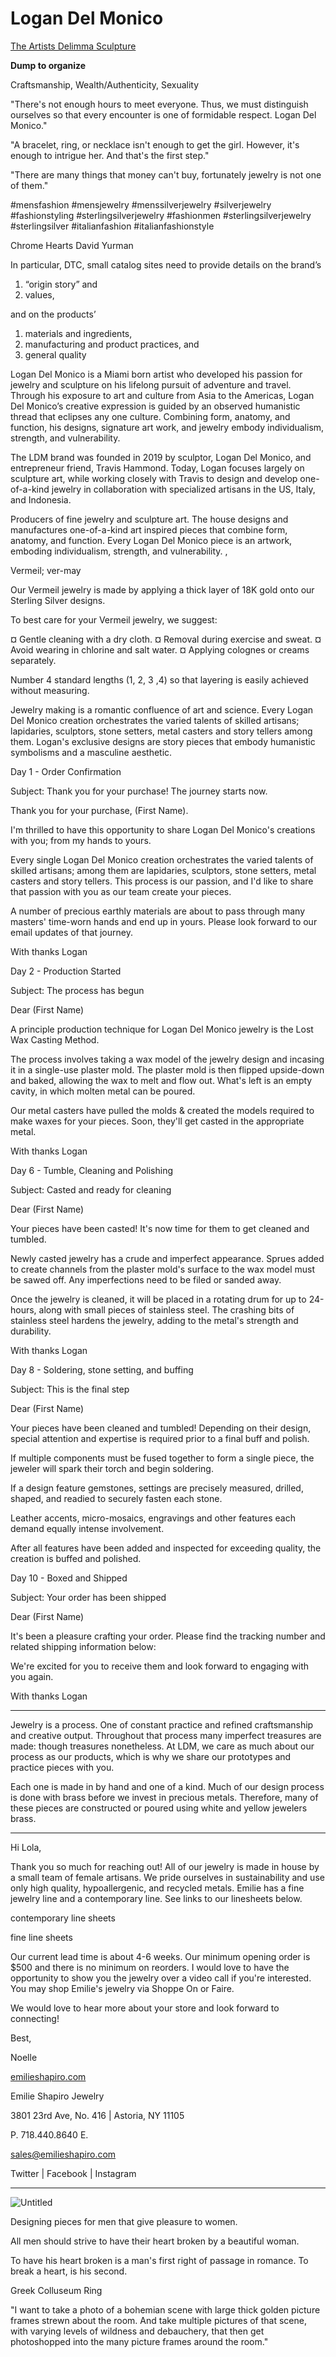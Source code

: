 # Logan Del Monico

[The Artists Delimma Sculpture](Logan%20Del%20Monico%208b0838c4990940b789e422f4445a4c0e/The%20Artists%20Delimma%20Sculpture%20de88cc66351047bea5850a598e3eaa0e.md)

**Dump to organize**

Craftsmanship, Wealth/Authenticity, Sexuality

"There's not enough hours to meet everyone. Thus, we must distinguish ourselves so that every encounter is one of formidable respect. Logan Del Monico."

"A bracelet, ring, or necklace isn't enough to get the girl. However, it's enough to intrigue her. And that's the first step."

"There are many things that money can't buy, fortunately jewelry is not one of them."

#mensfashion #mensjewelry #menssilverjewelry #silverjewelry #fashionstyling #sterlingsilverjewelry #fashionmen #sterlingsilverjewelry #sterlingsilver #italianfashion #italianfashionstyle

Chrome Hearts
David Yurman

In particular, DTC, small catalog sites need to provide details on the brand’s

1. “origin story” and
2. values,

and on the products’

1. materials and ingredients,
2. manufacturing and product practices, and
3. general quality

Logan Del Monico is a Miami born artist who developed his passion for jewelry and sculpture on his lifelong pursuit of adventure and travel.  Through his exposure to art and culture from Asia to the Americas, Logan Del Monico’s creative expression is guided by an observed humanistic thread that eclipses any one culture.  Combining form, anatomy, and function, his designs, signature art work, and jewelry embody individualism, strength, and vulnerability.

The LDM brand was founded in 2019 by sculptor, Logan Del Monico, and entrepreneur friend, Travis Hammond.  Today, Logan focuses largely on sculpture art, while working closely with Travis to design and develop one-of-a-kind jewelry in collaboration with specialized artisans in the US, Italy, and Indonesia.

Producers of fine jewelry and sculpture art. The house designs and manufactures one-of-a-kind art inspired pieces that combine form, anatomy, and function. Every Logan Del Monico piece is an artwork, emboding individualism, strength, and vulnerability. ,

Vermeil; ver-may

Our Vermeil jewelry is made by applying a thick layer of 18K gold onto our Sterling Silver designs.

To best care for your Vermeil jewelry, we suggest:

¤ Gentle cleaning with a dry cloth.
¤ Removal during exercise and sweat.
¤ Avoid wearing in chlorine and salt water.
¤ Applying colognes or creams separately.

Number 4 standard lengths (1, 2, 3 ,4) so that layering is easily achieved without measuring.

Jewelry making is a romantic confluence of art and science. Every Logan Del Monico creation orchestrates the varied talents of skilled artisans; lapidaries, sculptors, stone setters, metal casters and story tellers among them. Logan's exclusive designs are story pieces that embody humanistic symbolisms and a masculine aesthetic.

Day 1 - Order Confirmation

Subject: Thank you for your purchase! The journey starts now.

Thank you for your purchase, (First Name).

I'm thrilled to have this opportunity to share Logan Del Monico's creations with you; from my hands to yours.

Every single Logan Del Monico creation orchestrates the varied talents of skilled artisans; among them are lapidaries, sculptors, stone setters, metal casters and story tellers. This process is our passion, and I'd like to share that passion with you as our team create your pieces.

A number of precious earthly materials are about to pass through many masters' time-worn hands and end up in yours. Please look forward to our email updates of that journey.

With thanks
Logan

Day 2 - Production Started

Subject: The process has begun

Dear (First Name)

A principle production technique for Logan Del Monico jewelry is the Lost Wax Casting Method.

The process involves taking a wax model of the jewelry design and incasing it in a single-use plaster mold. The plaster mold is then flipped upside-down and baked, allowing the wax to melt and flow out. What's left is an empty cavity, in which molten metal can be poured.

Our metal casters have pulled the molds & created the models required to make waxes for your pieces. Soon, they'll get casted in the appropriate metal.

With thanks
Logan

Day 6 - Tumble, Cleaning and Polishing

Subject: Casted and ready for cleaning

Dear (First Name)

Your pieces have been casted! It's now time for them to get cleaned and tumbled.

Newly casted jewelry has a crude and imperfect appearance. Sprues added to create channels from the plaster mold's surface to the wax model must be sawed off. Any imperfections need to be filed or sanded away.

Once the jewelry is cleaned, it will be placed in a rotating drum for up to 24-hours, along with small pieces of stainless steel. The crashing bits of stainless steel hardens the jewelry, adding to the metal's strength and durability.

With thanks
Logan

Day 8 - Soldering, stone setting, and buffing

Subject: This is the final step

Dear (First Name)

Your pieces have been cleaned and tumbled! Depending on their design, special attention and expertise is required prior to a final buff and polish.

If multiple components must be fused together to form a single piece, the jeweler will spark their torch and begin soldering.

If a design feature gemstones, settings are precisely measured, drilled, shaped, and readied to securely fasten each stone.

Leather accents, micro-mosaics, engravings and other features each demand equally intense involvement.

After all features have been added and inspected for exceeding quality, the creation is buffed and polished.

Day 10 - Boxed and Shipped

Subject: Your order has been shipped

Dear (First Name)

It's been a pleasure crafting your order. Please find the tracking number and related shipping information below:

<Tracking number>

We're excited for you to receive them and look forward to engaging with you again.

With thanks
Logan

---

Jewelry is a process. One of constant practice and refined craftsmanship and creative output. Throughout that process many imperfect treasures are made: though treasures nonetheless. At LDM, we care as much about our process as our products, which is why we share our prototypes and practice pieces with you.

Each one is made in by hand and one of a kind. Much of our design process is done with brass before we invest in precious metals. Therefore, many of these pieces are constructed or poured using white and yellow jewelers brass.

---

Hi Lola,

Thank you so much for reaching out! All of our jewelry is made in house by a small team of female artisans. We pride ourselves in sustainability and use only high quality, hypoallergenic, and recycled metals. Emilie has a fine jewelry line and a contemporary line. See links to our linesheets below.

contemporary line sheets

fine line sheets

Our current lead time is about 4-6 weeks. Our minimum opening order is $500 and there is no minimum on reorders. I would love to have the opportunity to show you the jewelry over a video call if you're interested. You may shop Emilie's jewelry via Shoppe On or Faire.

We would love to hear more about your store and look forward to connecting!

Best,

Noelle

[emilieshapiro.com](http://emilieshapiro.com/)

Emilie Shapiro Jewelry

3801 23rd Ave, No. 416 | Astoria, NY 11105

P. 718.440.8640   E.

[sales@emilieshapiro.com](mailto:sales@emilieshapiro.com)

Twitter | Facebook | Instagram

---

![Untitled](Logan%20Del%20Monico%208b0838c4990940b789e422f4445a4c0e/Untitled.png)

Designing pieces for men that give pleasure to women.

All men should strive to have their heart broken by a beautiful woman.

To have his heart broken is a man's first right of passage in romance. To break a heart, is his second.

Greek Colluseum Ring

"I want to take a photo of a bohemian scene with large thick golden picture frames strewn about the room. And take multiple pictures of that scene, with varying levels of wildness and debauchery, that then get photoshopped into the many picture frames around the room."